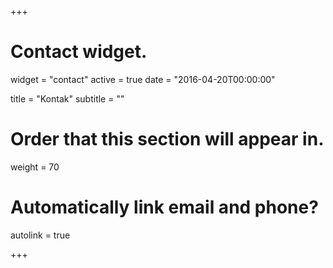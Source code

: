 +++
# Contact widget.
widget = "contact"
active = true
date = "2016-04-20T00:00:00"

title = "Kontak"
subtitle = ""

# Order that this section will appear in.
weight = 70

# Automatically link email and phone?
autolink = true

+++
